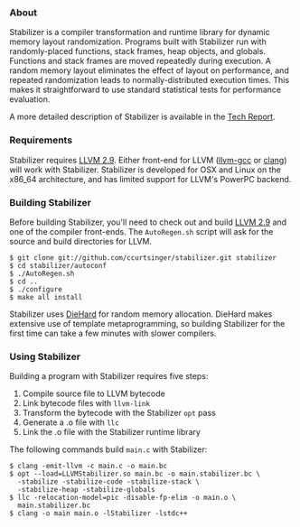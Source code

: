 ### About
Stabilizer is a compiler transformation and runtime library for dynamic memory layout randomization. Programs built with Stabilizer run with randomly-placed functions, stack frames, heap objects, and globals. Functions and stack frames are moved repeatedly during execution. A random memory layout eliminates the effect of layout on performance, and repeated randomization leads to normally-distributed execution times. This makes it straightforward to use standard statistical tests for performance evaluation.

A more detailed description of Stabilizer is available in the [Tech Report](https://web.cs.umass.edu/publication/details.php?id=2248).

### Requirements
Stabilizer requires [LLVM 2.9](http://llvm.org/releases/download.html#2.9). Either front-end for LLVM ([llvm-gcc](http://llvm.org/releases/download.html#2.9) or [clang](http://clang.llvm.org)) will work with Stabilizer. Stabilizer is developed for OSX and Linux on the x86_64 architecture, and has limited support for LLVM's PowerPC backend.

### Building Stabilizer
Before building Stabilizer, you'll need to check out and build [LLVM 2.9](http://llvm.org/releases/download.html#2.9) and one of the compiler front-ends. The `AutoRegen.sh` script will ask for the source and build directories for LLVM.

```
$ git clone git://github.com/ccurtsinger/stabilizer.git stabilizer
$ cd stabilizer/autoconf
$ ./AutoRegen.sh
$ cd ..
$ ./configure
$ make all install
```

Stabilizer uses [DieHard](http://www.diehard-software.org/) for random memory allocation. DieHard makes extensive use of template metaprogramming, so building Stabilizer for the first time can take a few minutes with slower compilers.

### Using Stabilizer
Building a program with Stabilizer requires five steps:
1. Compile source file to LLVM bytecode
2. Link bytecode files with `llvm-link`
3. Transform the bytecode with the Stabilizer `opt` pass
4. Generate a .o file with `llc`
5. Link the .o file with the Stabilizer runtime library

The following commands build `main.c` with Stabilizer:
```
$ clang -emit-llvm -c main.c -o main.bc
$ opt --load=LLVMStabilizer.so main.bc -o main.stabilizer.bc \
  -stabilize -stabilize-code -stabilize-stack \
  -stabilize-heap -stabilize-globals
$ llc -relocation-model=pic -disable-fp-elim -o main.o \
  main.stabilizer.bc
$ clang -o main main.o -lStabilizer -lstdc++
```
